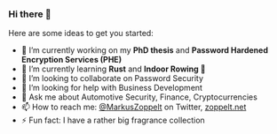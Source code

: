 ### Hi there 👋

<!--
**MarkusZoppelt/MarkusZoppelt** is a ✨ _special_ ✨ repository because its `README.md` (this file) appears on your GitHub profile.
-->

Here are some ideas to get you started:

- 🔭 I’m currently working on my **PhD thesis** and **Password Hardened Encryption Services (PHE)**
- 🌱 I’m currently learning **Rust** and **Indoor Rowing 🚣**
- 👯 I’m looking to collaborate on Password Security
- 🤔 I’m looking for help with Business Development
- 💬 Ask me about Automotive Security, Finance, Cryptocurrencies
- 📫 How to reach me: [@MarkusZoppelt](https://twitter.com/MarkusZoppelt) on Twitter, [zoppelt.net](https://zoppelt.net)
- ⚡ Fun fact: I have a rather big fragrance collection
